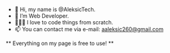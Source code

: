 - 👋 Hi, my name is @AleksicTech.
- 👀 I’m Web Developer.
- 👨🏻‍💻 I love to code things from scratch.
- 📫 You can contact me via e-mail: aaleksic260@gmail.com

** Everything on my page is free to use! **
